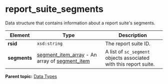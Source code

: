# report_suite_segments

Data structure that contains information about a report suite's segments.

|Element|Type|Description|
|-------|----|-----------|
| **rsid** | `xsd:string` | The report suite ID. |
| **segments** |  [segment_item_array](r_segment_item_array.md#) - An array of [segment_item](r_segment_item.md#) | A list of `sc_segment` objects associated with this report suite. |

**Parent topic:** [Data Types](../data_types/c_datatypes.md)

